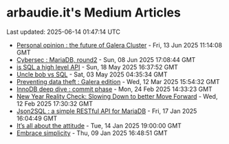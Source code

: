 # arbaudie.it's Medium Articles

Last updated: 2025-06-14 01:47:14 UTC

- [Personal opinion : the future of Galera Cluster](articles/personal-opinion-the-future-of-galera-cluster.md) - Fri, 13 Jun 2025 11:14:08 GMT
- [Cybersec : MariaDB, round2](articles/cybersec-mariadb-round2.md) - Sun, 08 Jun 2025 17:08:44 GMT
- [is SQL a high level API](articles/is-sql-a-high-level-api.md) - Sun, 18 May 2025 16:37:52 GMT
- [Uncle bob vs SQL](articles/uncle-bob-vs-sql.md) - Sat, 03 May 2025 04:35:34 GMT
- [Preventing data theft : Galera edition](articles/preventing-data-theft-galera-edition.md) - Wed, 12 Mar 2025 15:54:32 GMT
- [InnoDB deep dive : commit phase](articles/innodb-deep-dive-commit-phase.md) - Mon, 24 Feb 2025 14:33:23 GMT
- [New Year Reality Check: Slowing Down to better Move Forward](articles/new-year-reality-check-slowing-down-to-better-move-forward.md) - Wed, 12 Feb 2025 17:30:32 GMT
- [Json2SQL : a simple RESTful API for MariaDB](articles/json2sql-a-simple-restful-api-for-mariadb.md) - Fri, 17 Jan 2025 16:04:49 GMT
- [It’s all about the attitude](articles/its-all-about-the-attitude.md) - Tue, 14 Jan 2025 19:00:00 GMT
- [Embrace simplicity](articles/embrace-simplicity.md) - Thu, 09 Jan 2025 16:48:51 GMT
